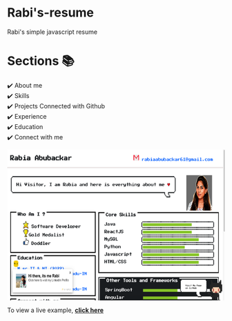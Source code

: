 # Rabi's-resume
Rabi's simple javascript resume

    
# Sections 📚

✔️ About me\
✔️ Skills \
✔️ Projects Connected with Github\
✔️ Experience\
✔️ Education\
✔️ Connect with me
  
<p> 
    <img src="images/Screen Shot 2023-01-12 at 6.43.34 PM.png" align="center" height="350"></img>
</p>

To view a live example, **[click here](http://rabiportfolio.epizy.com/)**
